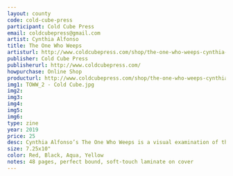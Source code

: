 ```yaml
---
layout: county 
code: cold-cube-press
participant: Cold Cube Press
email: coldcubepress@gmail.com
artist: Cynthia Alfonso
title: The One Who Weeps
artisturl: http://www.coldcubepress.com/shop/the-one-who-weeps-cynthia-alfonso
publisher: Cold Cube Press
publisherurl: http://www.coldcubepress.com/
howpurchase: Online Shop
producturl: http://www.coldcubepress.com/shop/the-one-who-weeps-cynthia-alfonso
img1: TOWW_2 - Cold Cube.jpg
img2: 
img3: 
img4: 
img5: 
img6: 
type: zine
year: 2019
price: 25
desc: Cynthia Alfonso’s The One Who Weeps is a visual examination of the cycle of grief and confusion. Using bright colors and delicate line work, Alfonso invokes a trance state in her work, allowing text and image to build on one another. The book itself is about a persistent cycle of instability- that each day must be spent reconstructing the past in order to move forward through grief and fear. 
size: 7.25x10"
color: Red, Black, Aqua, Yellow
notes: 48 pages, perfect bound, soft-touch laminate on cover 
---
```

